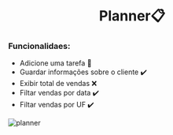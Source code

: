 <h1 align="center">Planner📋</h1>

### Funcionalidaes:

- Adicione uma tarefa 📍
- Guardar informações sobre o cliente ✔️
- Exibir total de vendas ❌
- Filtar vendas por data ✔️
- Filtar vendas por UF ✔️

<div aling="center">

![planner](https://user-images.githubusercontent.com/72527935/149826340-28cebb93-6b7c-48b1-bd0a-0637eac9c6e5.png)

</div>

